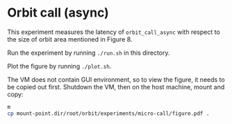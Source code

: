 # Orbit call (async)

This experiment measures the latency of `orbit_call_async` with respect to the size of orbit area mentioned in Figure 8.

Run the experiment by running `./run.sh` in this directory.

Plot the figure by running `./plot.sh`.

The VM does not contain GUI environment, so to view the figure, it needs to be copied out first. Shutdown the VM, then on the host machine, mount and copy:
```bash
m
cp mount-point.dir/root/orbit/experiments/micro-call/figure.pdf .
```
